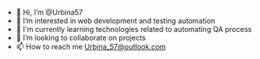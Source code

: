 - 👋 Hi, I’m @Urbina57
- 👀 I’m interested in web development and testing automation 
- 🌱 I'm currently learning technologies related to automating QA process
- 💞️ I’m looking to collaborate on projects
- 📫 How to reach me Urbina_57@outlook.com
<!---
Urbina57/Urbina57 is a ✨ special ✨ repository because its `README.md` (this file) appears on your GitHub profile.
You can click the Preview link to take a look at your changes.
--->
